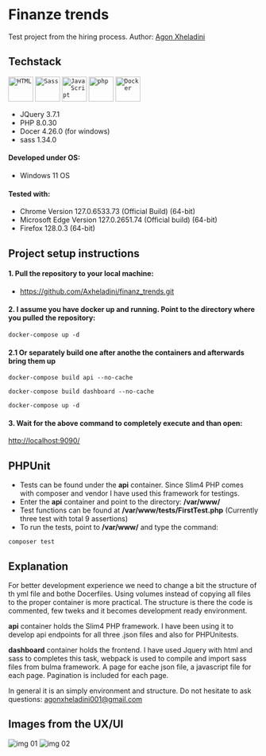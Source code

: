 # Finanze trends
Test project from the hiring process.
Author: [Agon Xheladini](agonxheladini001@gmail.com)

## Techstack
<code><img width="50" src="https://user-images.githubusercontent.com/25181517/192158954-f88b5814-d510-4564-b285-dff7d6400dad.png" alt="HTML" title="HTML"/></code>
<code><img width="50" src="https://user-images.githubusercontent.com/25181517/192158956-48192682-23d5-4bfc-9dfb-6511ade346bc.png" alt="Sass" title="Sass"/></code>
<code><img width="50" src="https://user-images.githubusercontent.com/25181517/117447155-6a868a00-af3d-11eb-9cfe-245df15c9f3f.png" alt="JavaScript" title="JavaScript"/></code>
<code><img width="50" src="https://user-images.githubusercontent.com/25181517/183570228-6a040b9f-3ddf-47a2-a201-743121dac664.png" alt="php" title="php"/></code>
<code><img width="50" src="https://user-images.githubusercontent.com/25181517/117207330-263ba280-adf4-11eb-9b97-0ac5b40bc3be.png" alt="Docker" title="Docker"/></code>

+ JQuery 3.7.1
+ PHP 8.0.30
+ Docer 4.26.0 (for windows)
+ sass 1.34.0

#### Developed under OS: 
 + Windows 11 OS
#### Tested with: 
 + Chrome Version 127.0.6533.73 (Official Build) (64-bit)
 + Microsoft Edge Version 127.0.2651.74 (Official build) (64-bit)
 + Firefox 128.0.3 (64-bit)

## Project setup instructions

#### 1. Pull the repository to your local machine:
+ https://github.com/Axheladini/finanz_trends.git

#### 2. I assume you have docker up and running. Point to the directory where you pulled the repository:
```shell script
docker-compose up -d
```

#### 2.1 Or separately build one after anothe the containers and afterwards bring them up

```shell script
docker-compose build api --no-cache
```
```shell script
docker-compose build dashboard --no-cache
```
```shell script
docker-compose up -d
```

#### 3. Wait for the above command to completely execute and than open:

[http://localhost:9090/](http://localhost:9090/)

## PHPUnit
+ Tests can be found under the **api** container. Since Slim4 PHP comes with composer and vendor I have used this framework for testings.
+ Enter the  **api** container and point to the directory: **/var/www/**
+ Test functions can be found at **/var/www/tests/FirstTest.php** (Currently three test with total 9 assertions)
+ To run the tests, point to **/var/www/** and type the command:
```shell script
composer test
```
## Explanation
For better development experience we need to change a bit the structure of th yml file and bothe Docerfiles. Using volumes instead of copying all files to the proper container is more practical. 
The structure is there the code is commented, few tweks and it becomes development ready environment. 

**api** container holds the Slim4 PHP framework. I have been using it to develop api endpoints for all three .json files and also for PHPUnitests. 

**dashboard** container holds the frontend. I have used Jquery with html and sass to completes this task, webpack is used to compile and import sass files from bulma framework. A page for eache json file, a javascript file for each page. Pagination is included for each page.

In general it is an simply environment and structure. Do not hesitate to ask questions: agonxheladini001@gmail.com

## Images from the UX/UI
![img 01](https://i.postimg.cc/7xs2dDjn/ft01.png)
![img 02](https://i.postimg.cc/xfBbj5fk/ft02.png)

